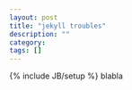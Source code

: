 ```yaml
---
layout: post
title: "jekyll troubles"
description: ""
category: 
tags: []
---
```

{% include JB/setup %}
blabla
